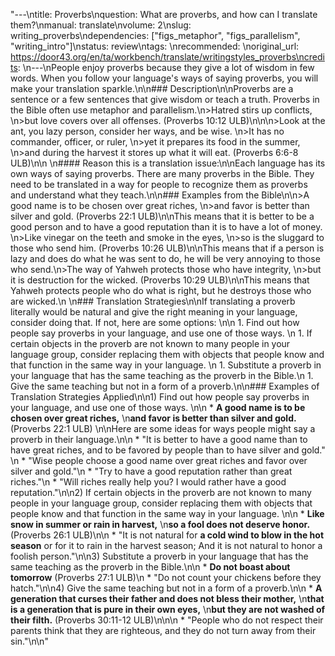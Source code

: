 "---\ntitle: Proverbs\nquestion: What are proverbs, and how can I translate them?\nmanual: translate\nvolume: 2\nslug: writing_proverbs\ndependencies:  [\"figs_metaphor\", \"figs_parallelism\", \"writing_intro\"]\nstatus:  review\ntags: \nrecommended: \noriginal_url: https://door43.org/en/ta/workbench/translate/writingstyles_proverbs\ncredits: \n---\nPeople enjoy proverbs because they give a lot of wisdom in few words. When you follow your language's ways of saying proverbs, you will make your translation sparkle.\n\n### Description\n\nProverbs are a sentence or a few sentences that give wisdom or teach a truth. Proverbs in the Bible often use metaphor and parallelism.\n>Hatred stirs up conflicts,  \n>but love covers over all offenses. (Proverbs 10:12 ULB)\n\n\n>Look at the ant, you lazy person, consider her ways, and be wise.  \n>It has no commander, officer, or ruler,  \n>yet it prepares its food in the summer,  \n>and during the harvest it stores up what it will eat. (Proverbs 6:6-8 ULB)\n\n \n#### Reason this is a translation issue:\n\nEach language has its own ways of saying proverbs. There are many proverbs in the Bible. They need to be translated in a way for people to recognize them as proverbs and understand what they teach.\n\n### Examples from the Bible\n\n>A good name is to be chosen over great riches,  \n>and favor is better than silver and gold. (Proverbs 22:1 ULB)\n\nThis means that it is better to be a good person and to have a good reputation than it is to have a lot of money. \n>Like vinegar on the teeth and smoke in the eyes,  \n>so is the sluggard to those who send him. (Proverbs 10:26 ULB)\n\nThis means that if  a person is lazy and does do what he was sent to do, he will be very annoying to those who send.\n>The way of Yahweh protects those who have integrity,  \n>but it is destruction for the wicked. (Proverbs 10:29 ULB)\n\nThis means that Yahweh protects people who do what is right, but he destroys those who are wicked.\n \n### Translation Strategies\n\nIf translating a proverb literally would be natural and give the right meaning in your language, consider doing that. If not, here are some options: \n\n  1. Find out how people say proverbs in your language, and use one of those ways. \n  1. If certain objects in the proverb are not known to many people in your language group, consider replacing them with objects that people know and that function in the same way in your language. \n  1. Substitute a proverb in your language that has the same teaching as the proverb in the Bible.\n  1. Give the same teaching but not in a form of a proverb.\n\n### Examples of Translation Strategies Applied\n\n1) Find out how people say proverbs in your language, and use one of those ways. \n\n  * **A good name is to be chosen over great riches,**  \n**and favor is better than silver and gold.** (Proverbs 22:1 ULB) \n\nHere are some ideas for ways people might say a proverb in their language.\n\n  * \"It is better to have a good name than to have great riches, and to be favored by people than to have silver and gold.\" \n  * \"Wise people choose a good name over great riches and favor over silver and gold.\"\n  * \"Try to have a good reputation rather than great riches.\"\n  * \"Will riches really help you? I would rather have a good reputation.\"\n\n2) If certain objects in the proverb are not known to many people in your language group, consider replacing them with objects that people know and that function in the same way in your language. \n\n * **Like __snow in summer__ or rain in harvest,**  \n**so a fool does not deserve honor.** (Proverbs 26:1 ULB)\n\n  * \"It is not natural for __a cold wind to blow in the hot season__ or for it to rain in the harvest season; And it is not natural to honor a foolish person.\"\n\n3) Substitute a proverb in your language that has the same teaching as the proverb in the Bible.\n\n  * **Do not boast about tomorrow** (Proverbs 27:1 ULB)\n      * \"Do not count your chickens before they hatch.\"\n\n4) Give the same teaching but not in a form of a proverb.\n\n  * **A generation that curses their father and does not bless their mother,**  \n**that is a generation that is pure in their own eyes,**  \n**but they are not washed of their filth.** (Proverbs 30:11-12 ULB)\n\n\n  * \"People who do not respect their parents think that they are righteous, and they do not turn away from their sin.\"\n\n"

